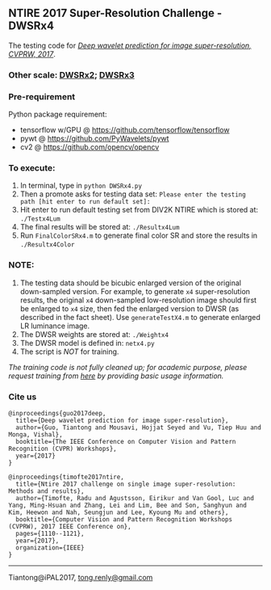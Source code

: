 ## NTIRE 2017 Super-Resolution Challenge - DWSRx4
The testing code for [_Deep wavelet prediction for image super-resolution, CVPRW, 2017_](http://openaccess.thecvf.com/content_cvpr_2017_workshops/w12/html/Guo_Deep_Wavelet_Prediction_CVPR_2017_paper.html).

### Other scale: [DWSRx2](https://github.com/tT0NG/DWSRx2);  [DWSRx3](https://github.com/tT0NG/DWSRx3)

### Pre-requirement
Python package requirement:

- tensorflow w/GPU @ https://github.com/tensorflow/tensorflow
- pywt @ https://github.com/PyWavelets/pywt
- cv2  @ https://github.com/opencv/opencv

### To execute: 
1. In terminal, type in `python DWSRx4.py`
2. Then a promote asks for testing data set: `Please enter the testing path [hit enter to run default set]:` 
3. Hit enter to run default testing set from DIV2K NTIRE which is stored at: `./Testx4Lum`
4. The final results will be stored at: `./Resultx4Lum`
5. Run `FinalColorSRx4.m` to generate final color SR and store the results in `./Resultx4Color`

### NOTE:
1. The testing data should be bicubic enlarged version of the original down-sampled version. For example, to generate `x4` super-resolution results, the original `x4` down-sampled low-resolution image should first be enlarged to `x4` size, then fed the enlarged version to DWSR (as described in the fact sheet). Use `generateTestX4.m` to generate enlarged LR luminance image.
2. The DWSR weights are stored at: `./Weightx4`
3. The DWSR model is defined in: `netx4.py`
4. The script is *NOT* for training.


_The training code is not fully cleaned up; for academic purpose, please request training from [here](https://drive.google.com/drive/folders/0B_FEGhHunA5gR1Y1WVFxTGkxd1E) by providing basic usage information._

### Cite us
```
@inproceedings{guo2017deep,
  title={Deep wavelet prediction for image super-resolution},
  author={Guo, Tiantong and Mousavi, Hojjat Seyed and Vu, Tiep Huu and Monga, Vishal},
  booktitle={The IEEE Conference on Computer Vision and Pattern Recognition (CVPR) Workshops},
  year={2017}
}
```
```
@inproceedings{timofte2017ntire,
  title={Ntire 2017 challenge on single image super-resolution: Methods and results},
  author={Timofte, Radu and Agustsson, Eirikur and Van Gool, Luc and Yang, Ming-Hsuan and Zhang, Lei and Lim, Bee and Son, Sanghyun and Kim, Heewon and Nah, Seungjun and Lee, Kyoung Mu and others},
  booktitle={Computer Vision and Pattern Recognition Workshops (CVPRW), 2017 IEEE Conference on},
  pages={1110--1121},
  year={2017},
  organization={IEEE}
}
```
____________
Tiantong@iPAL2017, tong.renly@gmail.com
